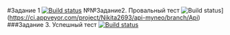 #Задание 1
[![Build status](https://ci.appveyor.com/api/projects/status/oq9k9ep8yu0sq3np/branch/main?svg=true)](https://ci.appveyor.com/project/Nikita2693/api-54ael/branch/main)
№№Задание2. Провальный тест
![Build status](https://ci.appveyor.com/api/projects/status/svv23uref4xk8cav/branch/Api?svg=true)](https://ci.appveyor.com/project/Nikita2693/api-myneo/branch/Api)
###Задание 3. Успешный тест
[![Build status](https://ci.appveyor.com/api/projects/status/04lkp2t1n4ea56tl/branch/main?svg=true)](https://ci.appveyor.com/project/Nikita2693/postman/branch/main)
